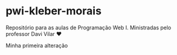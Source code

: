 # pwi-kleber-morais
Repositório para as aulas de Programação Web I. Ministradas pelo professor Davi Vilar ♥

Minha primeira alteração